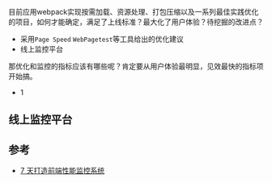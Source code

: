 目前应用webpack实现按需加载、资源处理、打包压缩以及一系列最佳实践优化的项目，如何才能确定，满足了上线标准？最大化了用户体验？待挖掘的改进点？

- 采用`Page Speed` `WebPagetest`等工具给出的优化建议
- 线上监控平台

那优化和监控的指标应该有哪些呢？肯定要从用户体验最明显，见效最快的指标项开始搞。

- 1




## 线上监控平台
 








## 参考
- [7 天打造前端性能监控系统](http://fex.baidu.com/blog/2014/05/build-performance-monitor-in-7-days/)
